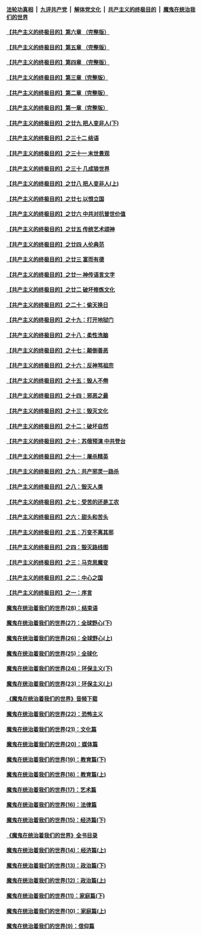 ####  [法轮功真相](../../../../basic/blob/master/README.md?t=02201702) &nbsp;|&nbsp; [九评共产党](../../../../9ping.md/blob/master/README.md?t=02201702) &nbsp;|&nbsp; [解体党文化](../../../../jtdwh.md/blob/master/README.md?t=02201702)  &nbsp;|&nbsp; [共产主义的终极目的](../../../../gczydzjmd.md/blob/master/README.md?t=02201702) &nbsp;|&nbsp; [魔鬼在统治我们的世界](../../../../mgztzwmdsj.md/blob/master/README.md?t=02201702) 

#### [【共产主义的终极目的】第六章 （完整版）](../pages/nsc422/n11428913.md?t=02201702) 

#### [【共产主义的终极目的】第五章 （完整版）](../pages/nsc422/n11428912.md?t=02201702) 

#### [【共产主义的终极目的】第四章 （完整版）](../pages/nsc422/n11428907.md?t=02201702) 

#### [【共产主义的终极目的】第三章（完整版）](../pages/nsc422/n11428848.md?t=02201702) 

#### [【共产主义的终极目的】第二章（完整版）](../pages/nsc422/n11428831.md?t=02201702) 

#### [【共产主义的终极目的】第一章（完整版）](../pages/nsc422/n11417651.md?t=02201702) 

#### [【共产主义的终极目的】之廿九 把人变非人(下)](../pages/nsc422/n11344140.md?t=02201702) 

#### [【共产主义的终极目的】之三十二 结语](../pages/nsc422/n11360535.md?t=02201702) 

#### [【共产主义的终极目的】之三十一 末世景观](../pages/nsc422/n11351129.md?t=02201702) 

#### [【共产主义的终极目的】之三十 几成狼世界](../pages/nsc422/n11348280.md?t=02201702) 

#### [【共产主义的终极目的】之廿八 把人变非人(上)](../pages/nsc422/n11340492.md?t=02201702) 

#### [【共产主义的终极目的】之廿七 以恨立国](../pages/nsc422/n11336944.md?t=02201702) 

#### [【共产主义的终极目的】之廿六 中共对抗普世价值](../pages/nsc422/n11324785.md?t=02201702) 

#### [【共产主义的终极目的】之廿五 传统艺术颂神](../pages/nsc422/n11296396.md?t=02201702) 

#### [【共产主义的终极目的】之廿四 人伦典范](../pages/nsc422/n11296397.md?t=02201702) 

#### [【共产主义的终极目的】之廿三 富而有德](../pages/nsc422/n11283598.md?t=02201702) 

#### [【共产主义的终极目的】之廿一 神传语言文字](../pages/nsc422/n11263265.md?t=02201702) 

#### [【共产主义的终极目的】之廿二 破坏修炼文化](../pages/nsc422/n11245728.md?t=02201702) 

#### [【共产主义的终极目的】之二十：偷天换日](../pages/nsc422/n11238846.md?t=02201702) 

#### [【共产主义的终极目的】之十九：打开地狱门](../pages/nsc422/n11206376.md?t=02201702) 

#### [【共产主义的终极目的】之十八：柔性洗脑](../pages/nsc422/n11199994.md?t=02201702) 

#### [【共产主义的终极目的】之十七：颠倒善恶](../pages/nsc422/n11179782.md?t=02201702) 

#### [【共产主义的终极目的】之十六：反神骂祖宗](../pages/nsc422/n11166798.md?t=02201702) 

#### [【共产主义的终极目的】之十五：毁人不倦](../pages/nsc422/n11166792.md?t=02201702) 

#### [【共产主义的终极目的】之十四：邪恶之最](../pages/nsc422/n11150249.md?t=02201702) 

#### [【共产主义的终极目的】之十三：毁灭文化](../pages/nsc422/n11135227.md?t=02201702) 

#### [【共产主义的终极目的】之十二：破坏自然](../pages/nsc422/n11135214.md?t=02201702) 

#### [【共产主义的终极目的】之十：苏俄预演 中共登台](../pages/nsc422/n11118424.md?t=02201702) 

#### [【共产主义的终极目的】之十一：屠杀精英](../pages/nsc422/n11118442.md?t=02201702) 

#### [【共产主义的终极目的】之九：共产邪灵一路杀](../pages/nsc422/n11114139.md?t=02201702) 

#### [【共产主义的终极目的】之八：毁灭人类](../pages/nsc422/n11108503.md?t=02201702) 

#### [【共产主义的终极目的】之七：受苦的还是工农](../pages/nsc422/n11101809.md?t=02201702) 

#### [【共产主义的终极目的】之六：甜头和苦头](../pages/nsc422/n11096971.md?t=02201702) 

#### [【共产主义的终极目的】之五：万变不离其邪](../pages/nsc422/n11091285.md?t=02201702) 

#### [【共产主义的终极目的】之四：毁灭路线图](../pages/nsc422/n11086284.md?t=02201702) 

#### [【共产主义的终极目的】之三：马克思魔变](../pages/nsc422/n11061941.md?t=02201702) 

#### [【共产主义的终极目的】之二：中心之国](../pages/nsc422/n11047728.md?t=02201702) 

#### [【共产主义的终极目的】之一：序言](../pages/nsc422/n11086077.md?t=02201702) 

#### [魔鬼在统治着我们的世界(28)：结束语](../pages/nsc422/n10936246.md?t=02201702) 

#### [魔鬼在统治着我们的世界(27)：全球野心(下)](../pages/nsc422/n10928319.md?t=02201702) 

#### [魔鬼在统治着我们的世界(26)：全球野心(上)](../pages/nsc422/n10900318.md?t=02201702) 

#### [魔鬼在统治着我们的世界(25)：全球化](../pages/nsc422/n10788205.md?t=02201702) 

#### [魔鬼在统治着我们的世界(24)：环保主义(下)](../pages/nsc422/n10695307.md?t=02201702) 

#### [魔鬼在统治着我们的世界(23)：环保主义(上)](../pages/nsc422/n10688613.md?t=02201702) 

#### [《魔鬼在统治着我们的世界》音频下载](../pages/nsc422/n10635553.md?t=02201702) 

#### [魔鬼在统治着我们的世界(22)：恐怖主义](../pages/nsc422/n10614727.md?t=02201702) 

#### [魔鬼在统治着我们的世界(21)：文化篇](../pages/nsc422/n10597706.md?t=02201702) 

#### [魔鬼在统治着我们的世界(20)：媒体篇](../pages/nsc422/n10586579.md?t=02201702) 

#### [魔鬼在统治着我们的世界(19)：教育篇(下)](../pages/nsc422/n10564808.md?t=02201702) 

#### [魔鬼在统治着我们的世界(18)：教育篇(上)](../pages/nsc422/n10526970.md?t=02201702) 

#### [魔鬼在统治着我们的世界(17)：艺术篇](../pages/nsc422/n10499093.md?t=02201702) 

#### [魔鬼在统治着我们的世界(16)：法律篇](../pages/nsc422/n10485969.md?t=02201702) 

#### [魔鬼在统治着我们的世界(15)：经济篇(下)](../pages/nsc422/n10469975.md?t=02201702) 

#### [《魔鬼在统治着我们的世界》全书目录](../pages/nsc422/n10464261.md?t=02201702) 

#### [魔鬼在统治着我们的世界(14)：经济篇(上)](../pages/nsc422/n10457370.md?t=02201702) 

#### [魔鬼在统治着我们的世界(13)：政治篇(下)](../pages/nsc422/n10448270.md?t=02201702) 

#### [魔鬼在统治着我们的世界(12)：政治篇(上)](../pages/nsc422/n10444576.md?t=02201702) 

#### [魔鬼在统治着我们的世界(11)：家庭篇(下)](../pages/nsc422/n10440961.md?t=02201702) 

#### [魔鬼在统治着我们的世界(10)：家庭篇(上)](../pages/nsc422/n10435448.md?t=02201702) 

#### [魔鬼在统治着我们的世界(9)：信仰篇](../pages/nsc422/n10432159.md?t=02201702) 

